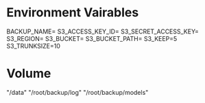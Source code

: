 # Environment Vairables

BACKUP_NAME=
S3_ACCESS_KEY_ID=
S3_SECRET_ACCESS_KEY=
S3_REGION=
S3_BUCKET=
S3_BUCKET_PATH=
S3_KEEP=5
S3_TRUNKSIZE=10

# Volume

"/data"
"/root/backup/log"
"/root/backup/models"